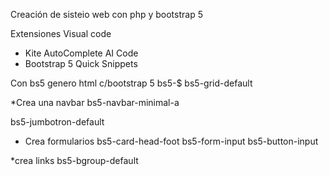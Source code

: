 
Creación de sisteio web con php y bootstrap 5

Extensiones Visual code
* Kite AutoComplete AI Code
* Bootstrap 5 Quick Snippets

Con bs5 genero html c/bootstrap 5
bs5-$
bs5-grid-default

*Crea una navbar
bs5-navbar-minimal-a

bs5-jumbotron-default

* Crea formularios
bs5-card-head-foot
bs5-form-input
bs5-button-input

*crea links
bs5-bgroup-default